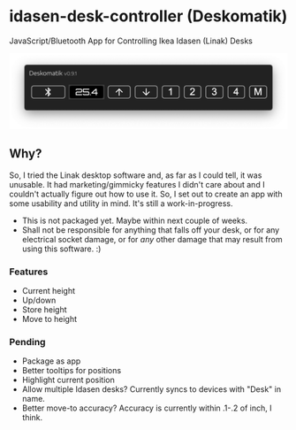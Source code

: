 # idasen-desk-controller (Deskomatik)
JavaScript/Bluetooth App for Controlling Ikea Idasen (Linak) Desks

![app screenshot](./deskomatik.png)

## Why?

So, I tried the Linak desktop software and, as far as I could tell, it was unusable.  It had marketing/gimmicky features I didn't care about and I couldn't actually figure out how to use it.  So, I set out to create an app with some usability and utility in mind.  It's still a work-in-progress.

* This is not packaged yet.  Maybe within next couple of weeks.
* Shall not be responsible for anything that falls off your desk,
or for any electrical socket damage, or for *any* other damage that may result
from using this software. :)

### Features

* Current height
* Up/down
* Store height
* Move to height


### Pending

* Package as app
* Better tooltips for positions
* Highlight current position
* Allow multiple Idasen desks?  Currently syncs to devices with "Desk" in name.
* Better move-to accuracy?  Accuracy is currently within .1-.2 of inch, I think.
